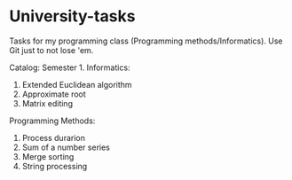 # University-tasks
Tasks for my programming class (Programming methods/Informatics).
Use Git just to not lose 'em.

Catalog:
Semester 1.
Informatics:
1. Extended Euclidean algorithm
2. Approximate root
3. Matrix editing

Programming Methods:
1. Process durarion
2. Sum of a number series
3. Merge sorting
4. String processing
